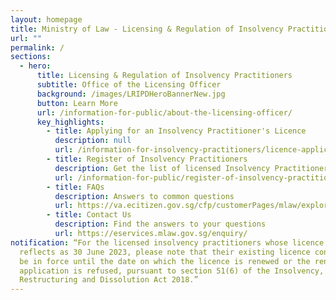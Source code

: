 ```yaml
---
layout: homepage
title: Ministry of Law - Licensing & Regulation of Insolvency Practitioners
url: ""
permalink: /
sections:
  - hero:
      title: Licensing & Regulation of Insolvency Practitioners
      subtitle: Office of the Licensing Officer
      background: /images/LRIPDHeroBannerNew.jpg
      button: Learn More
      url: /information-for-public/about-the-licensing-officer/
      key_highlights:
        - title: Applying for an Insolvency Practitioner's Licence
          description: null
          url: /information-for-insolvency-practitioners/licence-application-process/
        - title: Register of Insolvency Practitioners
          description: Get the list of licensed Insolvency Practitioners in Singapore
          url: /information-for-public/register-of-insolvency-practitioners/
        - title: FAQs
          description: Answers to common questions
          url: https://va.ecitizen.gov.sg/cfp/customerPages/mlaw/explorefaq.aspx
        - title: Contact Us
          description: Find the answers to your questions
          url: https://eservices.mlaw.gov.sg/enquiry/
notification: “For the licensed insolvency practitioners whose licence end date
  reflects as 30 June 2023, please note that their existing licence continues to
  be in force until the date on which the licence is renewed or the renewal
  application is refused, pursuant to section 51(6) of the Insolvency,
  Restructuring and Dissolution Act 2018.”
---
```

